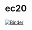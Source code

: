 # ec20


[![Binder](https://mybinder.org/badge_logo.svg)](https://mybinder.org/v2/gh/a2soliman/ec20/master?filepath=ks-preprocess-dem.ipynb)
